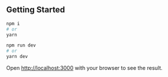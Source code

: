 ## Getting Started

```bash
npm i
# or
yarn
```

```bash
npm run dev
# or
yarn dev
```

Open [http://localhost:3000](http://localhost:3000) with your browser to see the result.
